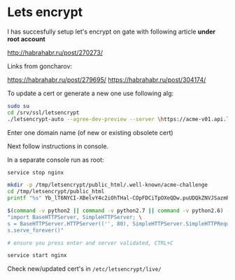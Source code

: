 Lets encrypt
===========


I has succesfully setup let's encrypt on gate with following article **under root account**

http://habrahabr.ru/post/270273/

Links from goncharov:

https://habrahabr.ru/post/279695/
https://habrahabr.ru/post/304174/

To update a cert or generate a new one use following alg:

```bash
sudo su
cd /srv/ssl/letsencrypt
./letsencrypt-auto --agree-dev-preview --server \https://acme-v01.api.letsencrypt.org/directory -a manual auth
```

Enter one domain name (of new or existing obsolete cert)

Next follow instructions in console.

In a separate console run as root:

```bash
service stop nginx

mkdir -p /tmp/letsencrypt/public_html/.well-known/acme-challenge
cd /tmp/letsencrypt/public_html
printf "%s" Yb_lT6NYCI-XBelvY4c2iOhTHal-COpFDCiTpOXeQDw.puUDQkZNVJSazmRRopayEg7UtrzPSudZPKspaAVXcvk > .well-known/acme-challenge/Yb_lT6NYCI-XBelvY4c2iOhTHal-COpFDCiTpOXeQDw

$(command -v python2 || command -v python2.7 || command -v python2.6) -c \
"import BaseHTTPServer, SimpleHTTPServer; \
s = BaseHTTPServer.HTTPServer(('', 80), SimpleHTTPServer.SimpleHTTPRequestHandler); \
s.serve_forever()"

# ensure you press enter and server validated, CTRL+C

service start nginx
```

Check new/updated cert's in ```/etc/letsencrypt/live/```
